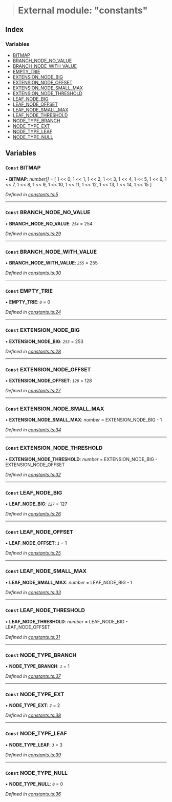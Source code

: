 > # External module: "constants"

## Index

### Variables

* [BITMAP](_constants_.md#const-bitmap)
* [BRANCH_NODE_NO_VALUE](_constants_.md#const-branch_node_no_value)
* [BRANCH_NODE_WITH_VALUE](_constants_.md#const-branch_node_with_value)
* [EMPTY_TRIE](_constants_.md#const-empty_trie)
* [EXTENSION_NODE_BIG](_constants_.md#const-extension_node_big)
* [EXTENSION_NODE_OFFSET](_constants_.md#const-extension_node_offset)
* [EXTENSION_NODE_SMALL_MAX](_constants_.md#const-extension_node_small_max)
* [EXTENSION_NODE_THRESHOLD](_constants_.md#const-extension_node_threshold)
* [LEAF_NODE_BIG](_constants_.md#const-leaf_node_big)
* [LEAF_NODE_OFFSET](_constants_.md#const-leaf_node_offset)
* [LEAF_NODE_SMALL_MAX](_constants_.md#const-leaf_node_small_max)
* [LEAF_NODE_THRESHOLD](_constants_.md#const-leaf_node_threshold)
* [NODE_TYPE_BRANCH](_constants_.md#const-node_type_branch)
* [NODE_TYPE_EXT](_constants_.md#const-node_type_ext)
* [NODE_TYPE_LEAF](_constants_.md#const-node_type_leaf)
* [NODE_TYPE_NULL](_constants_.md#const-node_type_null)

## Variables

### `Const` BITMAP

• **BITMAP**: *number[]* =  [
  1 << 0,
  1 << 1,
  1 << 2,
  1 << 3,
  1 << 4,
  1 << 5,
  1 << 6,
  1 << 7,
  1 << 8,
  1 << 9,
  1 << 10,
  1 << 11,
  1 << 12,
  1 << 13,
  1 << 14,
  1 << 15
]

*Defined in [constants.ts:5](https://github.com/polkadot-js/common/blob/aab3ed5/packages/trie-codec/src/constants.ts#L5)*

___

### `Const` BRANCH_NODE_NO_VALUE

• **BRANCH_NODE_NO_VALUE**: *`254`* = 254

*Defined in [constants.ts:29](https://github.com/polkadot-js/common/blob/aab3ed5/packages/trie-codec/src/constants.ts#L29)*

___

### `Const` BRANCH_NODE_WITH_VALUE

• **BRANCH_NODE_WITH_VALUE**: *`255`* = 255

*Defined in [constants.ts:30](https://github.com/polkadot-js/common/blob/aab3ed5/packages/trie-codec/src/constants.ts#L30)*

___

### `Const` EMPTY_TRIE

• **EMPTY_TRIE**: *`0`* = 0

*Defined in [constants.ts:24](https://github.com/polkadot-js/common/blob/aab3ed5/packages/trie-codec/src/constants.ts#L24)*

___

### `Const` EXTENSION_NODE_BIG

• **EXTENSION_NODE_BIG**: *`253`* = 253

*Defined in [constants.ts:28](https://github.com/polkadot-js/common/blob/aab3ed5/packages/trie-codec/src/constants.ts#L28)*

___

### `Const` EXTENSION_NODE_OFFSET

• **EXTENSION_NODE_OFFSET**: *`128`* = 128

*Defined in [constants.ts:27](https://github.com/polkadot-js/common/blob/aab3ed5/packages/trie-codec/src/constants.ts#L27)*

___

### `Const` EXTENSION_NODE_SMALL_MAX

• **EXTENSION_NODE_SMALL_MAX**: *number* =  EXTENSION_NODE_BIG - 1

*Defined in [constants.ts:34](https://github.com/polkadot-js/common/blob/aab3ed5/packages/trie-codec/src/constants.ts#L34)*

___

### `Const` EXTENSION_NODE_THRESHOLD

• **EXTENSION_NODE_THRESHOLD**: *number* =  EXTENSION_NODE_BIG - EXTENSION_NODE_OFFSET

*Defined in [constants.ts:32](https://github.com/polkadot-js/common/blob/aab3ed5/packages/trie-codec/src/constants.ts#L32)*

___

### `Const` LEAF_NODE_BIG

• **LEAF_NODE_BIG**: *`127`* = 127

*Defined in [constants.ts:26](https://github.com/polkadot-js/common/blob/aab3ed5/packages/trie-codec/src/constants.ts#L26)*

___

### `Const` LEAF_NODE_OFFSET

• **LEAF_NODE_OFFSET**: *`1`* = 1

*Defined in [constants.ts:25](https://github.com/polkadot-js/common/blob/aab3ed5/packages/trie-codec/src/constants.ts#L25)*

___

### `Const` LEAF_NODE_SMALL_MAX

• **LEAF_NODE_SMALL_MAX**: *number* =  LEAF_NODE_BIG - 1

*Defined in [constants.ts:33](https://github.com/polkadot-js/common/blob/aab3ed5/packages/trie-codec/src/constants.ts#L33)*

___

### `Const` LEAF_NODE_THRESHOLD

• **LEAF_NODE_THRESHOLD**: *number* =  LEAF_NODE_BIG - LEAF_NODE_OFFSET

*Defined in [constants.ts:31](https://github.com/polkadot-js/common/blob/aab3ed5/packages/trie-codec/src/constants.ts#L31)*

___

### `Const` NODE_TYPE_BRANCH

• **NODE_TYPE_BRANCH**: *`1`* = 1

*Defined in [constants.ts:37](https://github.com/polkadot-js/common/blob/aab3ed5/packages/trie-codec/src/constants.ts#L37)*

___

### `Const` NODE_TYPE_EXT

• **NODE_TYPE_EXT**: *`2`* = 2

*Defined in [constants.ts:38](https://github.com/polkadot-js/common/blob/aab3ed5/packages/trie-codec/src/constants.ts#L38)*

___

### `Const` NODE_TYPE_LEAF

• **NODE_TYPE_LEAF**: *`3`* = 3

*Defined in [constants.ts:39](https://github.com/polkadot-js/common/blob/aab3ed5/packages/trie-codec/src/constants.ts#L39)*

___

### `Const` NODE_TYPE_NULL

• **NODE_TYPE_NULL**: *`0`* = 0

*Defined in [constants.ts:36](https://github.com/polkadot-js/common/blob/aab3ed5/packages/trie-codec/src/constants.ts#L36)*